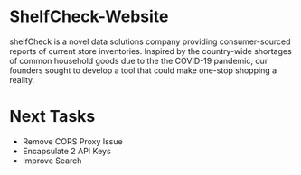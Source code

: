 # ShelfCheck-Website
shelfCheck is a novel data solutions company providing consumer-sourced reports of current store inventories. Inspired by the country-wide shortages of common household goods due to the the COVID-19 pandemic, our founders sought to develop a tool that could make one-stop shopping a reality.

# Next Tasks	
+ Remove CORS Proxy Issue
+ Encapsulate 2 API Keys
+ Improve Search
